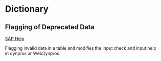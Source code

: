 # Dictionary

## Flagging of Deprecated Data
[SAP Help](https://help.sap.com/doc/abapdocu_latest_index_htm/latest/en-US/index.htm?file=abenddic_deprecation.htm)

Flagging invalid data in a table and modifies the input check and input help in dynpros or WebDynpros.